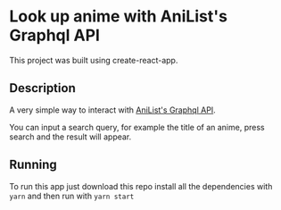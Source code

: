 # Look up anime with AniList's Graphql API
This project was built using create-react-app.

## Description

A very simple way to interact with [AniList's Graphql API](https://anilist.gitbook.io/anilist-apiv2-docs/).

You can input a search query, for example the title of an anime, press search and the result will appear.


## Running

To run this app just download this repo install all the dependencies with `yarn` and then run with `yarn start`
